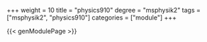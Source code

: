 +++
weight = 10
title = "physics910"
degree = "msphysik2"
tags = ["msphysik2", "physics910"]
categories = ["module"]
+++

{{< genModulePage >}}
